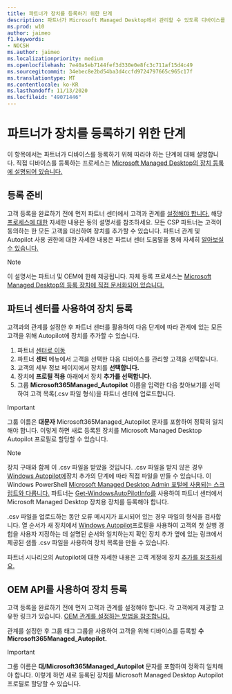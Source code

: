 ```yaml
---
title: 파트너가 장치를 등록하기 위한 단계
description: 파트너가 Microsoft Managed Desktop에서 관리할 수 있도록 디바이스를 등록하는 방법
ms.prod: w10
author: jaimeo
f1.keywords:
- NOCSH
ms.author: jaimeo
ms.localizationpriority: medium
ms.openlocfilehash: 7e40a5eb7144fef3d330e0e8fc3c711af15d4c49
ms.sourcegitcommit: 34ebec8e2bd54ba3d4ccfd9724797665c965c17f
ms.translationtype: MT
ms.contentlocale: ko-KR
ms.lasthandoff: 11/13/2020
ms.locfileid: "49071446"
---
```

# <a name="steps-for-partners-to-register-devices"></a>파트너가 장치를 등록하기 위한 단계


이 항목에서는 파트너가 디바이스를 등록하기 위해 따라야 하는 단계에 대해 설명합니다. 직접 디바이스를 등록하는 프로세스는 [Microsoft Managed Desktop의 장치 등록에 설명되어 있습니다.](register-devices-self.md)



## <a name="prepare-for-registration"></a>등록 준비 
고객 등록을 완료하기 전에 먼저 파트너 센터에서 고객과 관계를 [설정해야 합니다.](https://partner.microsoft.com/dashboard) 해당 [프로세스에 대한](https://docs.microsoft.com/windows/deployment/windows-autopilot/registration-auth#csp-authorization) 자세한 내용은 동의 설명서를 참조하세요. 모든 CSP 파트너는 고객이 동의하는 한 모든 고객을 대신하여 장치를 추가할 수 있습니다. 파트너 관계 및 Autopilot 사용 권한에 대한 자세한 내용은 파트너 센터 도움말을 통해 자세히 [알아보실 수 있습니다.](https://docs.microsoft.com/partner-center/customers_revoke_admin_privileges#windows-autopilot)


> [!NOTE]
> 이 설명서는 파트너 및 OEM에 한해 제공됩니다. 자체 등록 프로세스는 [Microsoft Managed Desktop의 등록 장치에 직접 문서화되어 있습니다.](register-devices-self.md)


## <a name="register-devices-by-using-partner-center"></a>파트너 센터를 사용하여 장치 등록

고객과의 관계를 설정한 후 파트너 센터를 활용하여 다음 단계에 따라 관계에 있는 모든 고객을 위해 Autopilot에 장치를 추가할 수 있습니다.

1. 파트너 [센터로 이동](https://partner.microsoft.com/dashboard)
2. 파트너 **센터** 메뉴에서 고객을 선택한 다음 디바이스를 관리할 고객을 선택합니다.
3. 고객의 세부 정보 페이지에서 장치를 **선택합니다.**
4. 장치에 **프로필 적용** 아래에서 장치 **추가를 선택합니다.**
5. 그룹 **Microsoft365Managed_Autopilot** 이름을 입력한 다음 찾아보기를 선택하여 고객 목록(.csv 파일 형식)을 파트너 센터에 업로드합니다. 


> [!IMPORTANT]
> 그룹 이름은 **대문자** Microsoft365Managed_Autopilot 문자를 포함하여 정확히 일치해야 합니다. 이렇게 하면 새로 등록된 장치를 Microsoft Managed Desktop Autopilot 프로필로 할당할 수 있습니다.

>[!NOTE]
> 장치 구매와 함께 이 .csv 파일을 받았을 것입니다. .csv 파일을 받지 않은 경우 [Windows Autopilot에](https://docs.microsoft.com/windows/deployment/windows-autopilot/add-devices#collecting-the-hardware-id-from-existing-devices-using-powershell)장치 추가의 단계에 따라 직접 파일을 만들 수 있습니다. 이 Windows PowerShell [Microsoft Managed Desktop Admin 포털에 사용되는 스크립트와 다릅니다.](https://docs.microsoft.com/microsoft-365/managed-desktop/get-started/register-devices-self?view=o365-worldwide#obtain-the-hardware-hash) 파트너는 [Get-WindowsAutoPilotInfo를](https://www.powershellgallery.com/packages/Get-WindowsAutoPilotInfo) 사용하여 파트너 센터에서 Microsoft Managed Desktop 장치용 장치를 등록해야 합니다.

.csv 파일을 업로드하는 동안 오류 메시지가 표시되어 있는 경우 파일의 형식을 검사합니다. 열 순서가 새 장치에서 [Windows Autopilot](https://docs.microsoft.com/partner-center/autopilot#add-devices-to-a-customers-account)프로필을 사용하여 고객의 첫 실행 경험을 사용자 지정하는 데 설명된 순서와 일치하는지 확인 장치 추가 옆에 있는 링크에서 제공된 샘플 .csv 파일을 사용하여 장치 목록을 만들 수 있습니다.  

파트너 시나리오의 Autopilot에 대한 자세한 내용은 고객 계정에 장치 [추가를 참조하세요.](https://docs.microsoft.com/partner-center/autopilot#add-devices-to-a-customers-account)


## <a name="register-devices-by-using-the-oem-api"></a>OEM API를 사용하여 장치 등록

고객 등록을 완료하기 전에 먼저 고객과 관계를 설정해야 합니다. 각 고객에게 제공할 고유한 링크가 있습니다. [OEM 관계를 설정하는 방법을 참조합니다.](https://docs.microsoft.com/windows/deployment/windows-autopilot/registration-auth#oem-authorization)

관계를 설정한 후 그룹 태그 그룹을 사용하여 고객을 위해 디바이스를 등록할 **수 Microsoft365Managed_Autopilot.**

> [!IMPORTANT]
> 그룹 이름은 **대/Microsoft365Managed_Autopilot** 문자를 포함하여 정확히 일치해야 합니다. 이렇게 하면 새로 등록된 장치를 Microsoft Managed Desktop Autopilot 프로필로 할당할 수 있습니다.

